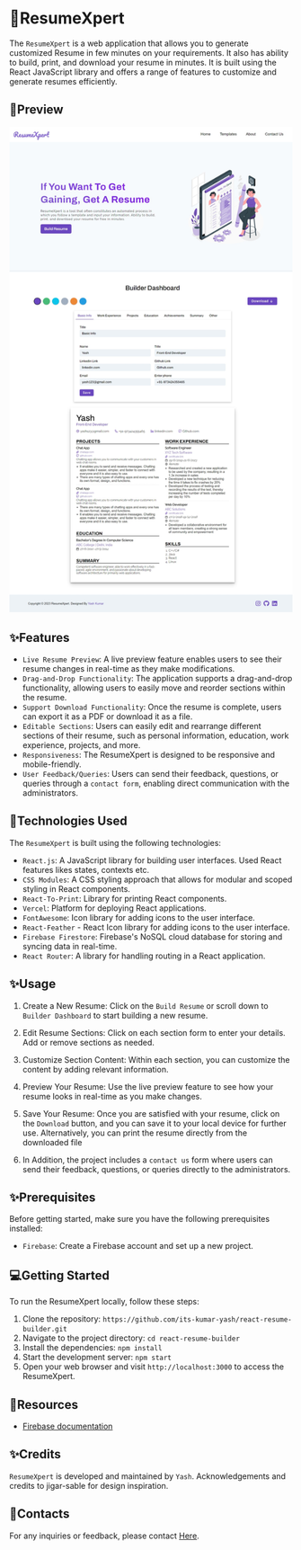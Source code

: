 # 📄ResumeXpert

The `ResumeXpert` is a web application that allows you to  generate customized Resume in few minutes on your requirements. It also has ability to build, print, and download your resume in minutes. It is built using the React JavaScript library and offers a range of features to customize and generate resumes efficiently.

## 📸Preview
<img src="src/assets/preview1.jpeg" alt="PreviewImage"></img>

## ✨Features

- `Live Resume Preview`:  A live preview feature enables users to see their resume changes in real-time as they make modifications.
- `Drag-and-Drop Functionality`: The application supports a drag-and-drop functionality, allowing users to easily move and reorder sections within the resume.
- `Support Download Functionality`: Once the resume is complete, users can export it as a PDF or download it as a file.
- `Editable Sections`: Users can easily edit and rearrange different sections of their resume, such as personal information, education, work experience, projects, and more.
- `Responsiveness`: The ResumeXpert is designed to be responsive and mobile-friendly.
- `User Feedback/Queries`: Users can send their feedback, questions, or queries through a `contact form`, enabling direct communication with the administrators.

## 🤖Technologies Used

The `ResumeXpert` is built using the following technologies:

- `React.js`: A JavaScript library for building user interfaces.
  Used React features likes states, contexts etc.
- `CSS Modules`: A CSS styling approach that allows for modular and scoped styling in React components.
- `React-To-Print`: Library for printing React components.
- `Vercel`: Platform for deploying React applications.
- `FontAwesome`: Icon library for adding icons to the user interface.
- `React-Feather` - React Icon library for adding icons to the user interface.
- `Firebase Firestore`: Firebase's NoSQL cloud database for storing and syncing data in real-time.
- `React Router`: A library for handling routing in a React application.

## ✨Usage

1. Create a New Resume: Click on the `Build Resume` or scroll down to `Builder Dashboard` to start building a new resume.

2. Edit Resume Sections: Click on each section form to enter your details. Add or remove sections as needed.

3. Customize Section Content: Within each section, you can customize the content by adding relevant information.

4. Preview Your Resume: Use the live preview feature to see how your resume looks in real-time as you make changes.

5. Save Your Resume: Once you are satisfied with your resume, click on the `Download` button, and you can save it to your local device for further use. Alternatively, you can print the resume directly from the downloaded file

6. In Addition, the project includes a `contact us` form where users can send their feedback, questions, or queries directly to the administrators.

## ✨Prerequisites
Before getting started, make sure you have the following prerequisites installed:

- `Firebase`: Create a Firebase account and set up a new project.


## 💻Getting Started

To run the ResumeXpert locally, follow these steps:

1. Clone the repository: `https://github.com/its-kumar-yash/react-resume-builder.git`
2. Navigate to the project directory: `cd react-resume-builder`
3. Install the dependencies: `npm install`
4. Start the development server: `npm start`
5. Open your web browser and visit `http://localhost:3000` to access the ResumeXpert.

## 📑Resources
- [Firebase documentation](https://firebase.google.com/docs)

## ✨Credits
`ResumeXpert` is developed and maintained by `Yash`. Acknowledgements and credits to jigar-sable for design inspiration.

## 📧Contacts
For any inquiries or feedback, please contact [Here](mailto:its.yash.kumar23@gmail.com).